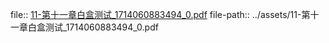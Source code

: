 file:: [11-第十一章白盒测试_1714060883494_0.pdf](../assets/11-第十一章白盒测试_1714060883494_0.pdf)
file-path:: ../assets/11-第十一章白盒测试_1714060883494_0.pdf
